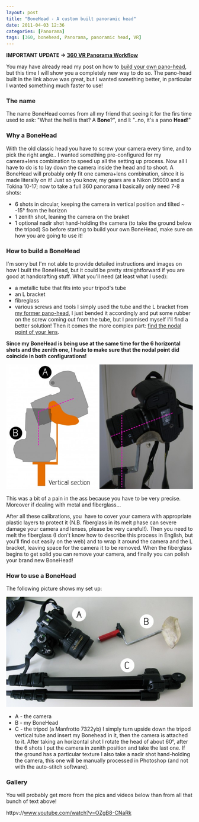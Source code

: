 ```yaml
---
layout: post
title: "BoneHead - A custom built panoramic head"
date: 2011-04-03 12:36
categories: [Panorama]
tags: [360, bonehead, Panorama, panoramic head, VR]
---
```

**IMPORTANT UPDATE -> [360 VR Panorama Workflow](http://teocomi/360-vr-panorama-workflow/)**

You may have already read my post on how to [build your own pano-head](http://teocomi/build-your-own-pano-head/), but this time I will show you a completely new way to do so. The pano-head built in the link above was great, but I wanted something better, in particular I wanted something much faster to use!

### The name

The name BoneHead comes from all my friend that seeing it for the firs time used to ask: "What the hell is that? A **Bone**?", and I: "..no, it's a pano **Head**!"

### Why a BoneHead

With the old classic head you have to screw your camera every time, and to pick the right angle.. I wanted something pre-configured for my camera+lens combination to speed up all the setting up process. Now all I have to do is to lay down the camera inside the head and to shoot. A BoneHead will probably only fit one camera+lens combination, since it is made literally on it! Just so you know, my gears are a Nikon D5000 and a Tokina 10-17; now to take a full 360 panorama I basically only need 7-8 shots:

*   6 shots in circular, keeping the camera in vertical position and tilted ~ -15° from the horizon
*   1 zenith shot, leaning the camera on the braket
*   1 optional nadir shot hand-holding the camera (to take the ground below the tripod)
So before starting to build your own BoneHead, make sure on how you are going to use it!

### How to build a BoneHead

I'm sorry but I'm not able to provide detailed instructions and images on how I built the BoneHead, but it could be pretty straightforward if you are good at handcrafting stuff. What you'll need (at least what I used):

*   a metallic tube that fits into your tripod's tube
*   an L bracket
*   fibreglass
*   various screws and tools
I simply used the tube and the L bracket from [my former pano-head](http://teocomi/build-your-own-pano-head/), I just bended it accordingly and put some rubber on the screw coming out from the tube, but I promised myself I'll find a better solution!
Then it comes the more complex part: [find the nodal point of your lens](http://teocomi/detect-the-nodal-point-of-your-lens-how-to/).

**Since my BoneHead is being use at the same time for the 6 horizontal shots and the zenith one, I hade to make sure that the nodal point did coincide in both configurations!**

[![](/assets/2011/04/IMG_4775-620x413.jpg "IMG_4775")](/assets/2011/04/IMG_4775.jpg)

This was a bit of a pain in the ass because you have to be very precise. Moreover if dealing with metal and fiberglass...

After all these calibrations, you  have to cover your camera with appropriate plastic layers to protect it (N.B. fiberglass in its melt phase can severe damage your camera and lenses, please be very careful!). Then you need to melt the fiberglass (I don't know how to describe this process in English, but you'll find out easily on the web) and to wrap it around the camera and the L bracket, leaving space for the camera it to be removed. When the fiberglass begins to get solid you can remove your camera, and finally you can polish your brand new BoneHead!

### How to use a BoneHead

The following picture shows my set up:

[![](/assets/2011/04/IMG_4765-620x365.jpg "IMG_4765")](/assets/2011/04/IMG_4765.jpg)

*   A - the camera
*   B - my BoneHead
*   C - the tripod (a Manfrotto 7322yb)
I simply turn upside down the tripod vertical tube and insert my Bonehead in it, then the camera is attached to it. After taking an horizontal shot I rotate the head of about 60°, after the 6 shots I put the camera in zenith position and take the last one. If the ground has a particular texture I also take a nadir shot hand-holding the camera, this one will be manually processed in Photoshop (and not with the auto-stitch software).

### Gallery

You will probably get more from the pics and videos below than from all that bunch of text above!


httpv://www.youtube.com/watch?v=OZgB8-CNaRk
